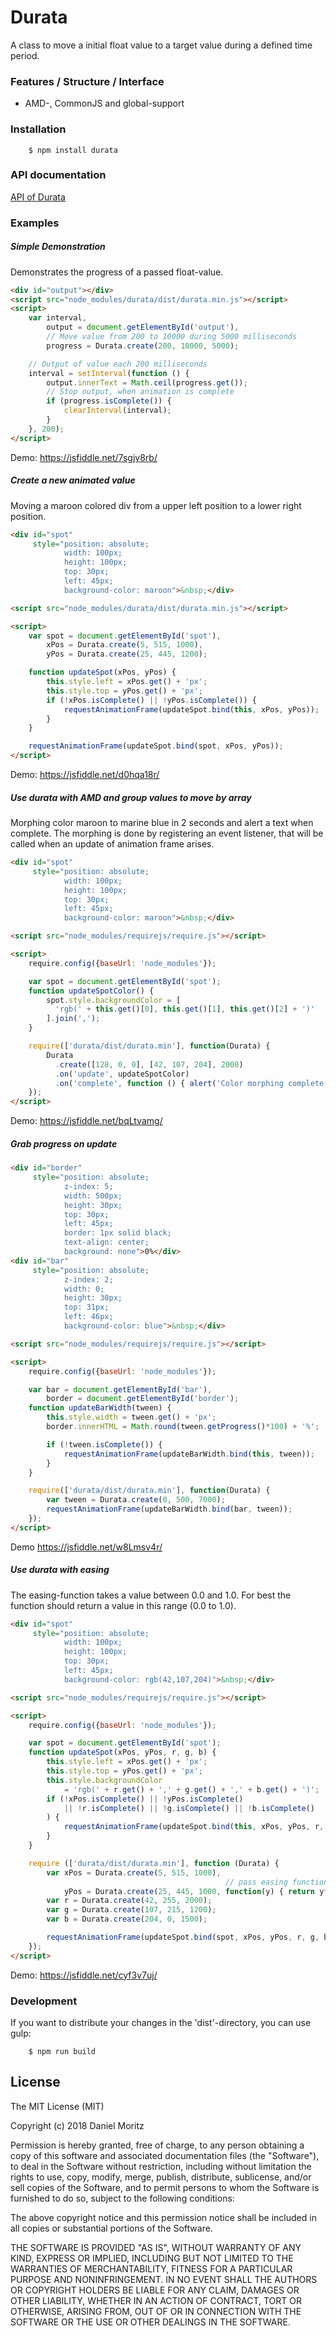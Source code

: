# Durata

A class to move a initial float value to a target value during a defined time period.

### Features / Structure / Interface
* AMD-, CommonJS and global-support

### Installation

```shell
    $ npm install durata
```

### API documentation
[API of Durata](api.md)

### Examples

##### Simple Demonstration

Demonstrates the progress of a passed float-value.

```html
<div id="output"></div>
<script src="node_modules/durata/dist/durata.min.js"></script>
<script>
    var interval,
        output = document.getElementById('output'),
        // Move value from 200 to 10000 during 5000 milliseconds
        progress = Durata.create(200, 10000, 5000);

    // Output of value each 200 milliseconds
    interval = setInterval(function () {
        output.innerText = Math.ceil(progress.get());
        // Stop output, when animation is complete
        if (progress.isComplete()) {
            clearInterval(interval);
        }
    }, 200);
</script>
```

Demo: https://jsfiddle.net/7sgjv8rb/


##### Create a new animated value

Moving a maroon colored div from a upper left position to a lower right position.

```html
<div id="spot"
     style="position: absolute;
            width: 100px;
            height: 100px;
            top: 30px;
            left: 45px;
            background-color: maroon">&nbsp;</div>

<script src="node_modules/durata/dist/durata.min.js"></script>

<script>
    var spot = document.getElementById('spot'),
        xPos = Durata.create(5, 515, 1000),
        yPos = Durata.create(25, 445, 1200);

    function updateSpot(xPos, yPos) {
        this.style.left = xPos.get() + 'px';
        this.style.top = yPos.get() + 'px';
        if (!xPos.isComplete() || !yPos.isComplete()) {
            requestAnimationFrame(updateSpot.bind(this, xPos, yPos));
        }
    }

    requestAnimationFrame(updateSpot.bind(spot, xPos, yPos));
</script>
```

Demo: https://jsfiddle.net/d0hqa18r/


##### Use durata with AMD and group values to move by array

Morphing color maroon to marine blue in 2 seconds and alert a text when complete.
The morphing is done by registering an event listener, that will be called when an update of animation frame arises.

```html
<div id="spot"
     style="position: absolute;
            width: 100px;
            height: 100px;
            top: 30px;
            left: 45px;
            background-color: maroon">&nbsp;</div>

<script src="node_modules/requirejs/require.js"></script>

<script>
    require.config({baseUrl: 'node_modules'});

    var spot = document.getElementById('spot');
    function updateSpotColor() {
        spot.style.backgroundColor = [
          'rgb(' + this.get()[0], this.get()[1], this.get()[2] + ')'
        ].join(',');
    }

    require(['durata/dist/durata.min'], function(Durata) {
        Durata
          .create([128, 0, 0], [42, 107, 204], 2000)
          .on('update', updateSpotColor)
          .on('complete', function () { alert('Color morphing complete'); });
    });
</script>
```

Demo: https://jsfiddle.net/bqLtvamg/


##### Grab progress on update

```html
<div id="border"
     style="position: absolute;
            z-index: 5;
            width: 500px;
            height: 30px;
            top: 30px;
            left: 45px;
            border: 1px solid black;
            text-align: center;
            background: none">0%</div>
<div id="bar"
     style="position: absolute;
            z-index: 2;
            width: 0;
            height: 30px;
            top: 31px;
            left: 46px;
            background-color: blue">&nbsp;</div>

<script src="node_modules/requirejs/require.js"></script>

<script>
    require.config({baseUrl: 'node_modules'});

    var bar = document.getElementById('bar'),
        border = document.getElementById('border');
    function updateBarWidth(tween) {
        this.style.width = tween.get() + 'px';
        border.innerHTML = Math.round(tween.getProgress()*100) + '%';

        if (!tween.isComplete()) {
            requestAnimationFrame(updateBarWidth.bind(this, tween));
        }
    }

    require(['durata/dist/durata.min'], function(Durata) {
        var tween = Durata.create(0, 500, 7000);
        requestAnimationFrame(updateBarWidth.bind(bar, tween));
    });
</script>
```

Demo https://jsfiddle.net/w8Lmsv4r/


##### Use durata with easing

The easing-function takes a value between 0.0 and 1.0.
For best the function should return a value in this range (0.0 to 1.0).

```html
<div id="spot"
     style="position: absolute;
            width: 100px;
            height: 100px;
            top: 30px;
            left: 45px;
            background-color: rgb(42,107,204)">&nbsp;</div>

<script src="node_modules/requirejs/require.js"></script>

<script>
    require.config({baseUrl: 'node_modules'});

    var spot = document.getElementById('spot');
    function updateSpot(xPos, yPos, r, g, b) {
        this.style.left = xPos.get() + 'px';
        this.style.top = yPos.get() + 'px';
        this.style.backgroundColor
            = 'rgb(' + r.get() + ',' + g.get() + ',' + b.get() + ')';
        if (!xPos.isComplete() || !yPos.isComplete()
            || !r.isComplete() || !g.isComplete() || !b.isComplete()
        ) {
            requestAnimationFrame(updateSpot.bind(this, xPos, yPos, r, g, b));
        }
    }

    require (['durata/dist/durata.min'], function (Durata) {
        var xPos = Durata.create(5, 515, 1000),
                                                // pass easing function
            yPos = Durata.create(25, 445, 1000, function(y) { return y*y*y; });
        var r = Durata.create(42, 255, 2000);
        var g = Durata.create(107, 215, 1200);
        var b = Durata.create(204, 0, 1500);

        requestAnimationFrame(updateSpot.bind(spot, xPos, yPos, r, g, b));
    });
</script>
```

Demo: https://jsfiddle.net/cyf3v7uj/


### Development

If you want to distribute your changes in the 'dist'-directory, you can use gulp:

```shell
    $ npm run build
```

## License

The MIT License (MIT)

Copyright (c) 2018 Daniel Moritz

Permission is hereby granted, free of charge, to any person obtaining a copy of
this software and associated documentation files (the "Software"), to deal in
the Software without restriction, including without limitation the rights to
use, copy, modify, merge, publish, distribute, sublicense, and/or sell copies of
the Software, and to permit persons to whom the Software is furnished to do so,
subject to the following conditions:

The above copyright notice and this permission notice shall be included in all
copies or substantial portions of the Software.

THE SOFTWARE IS PROVIDED "AS IS", WITHOUT WARRANTY OF ANY KIND, EXPRESS OR
IMPLIED, INCLUDING BUT NOT LIMITED TO THE WARRANTIES OF MERCHANTABILITY, FITNESS
FOR A PARTICULAR PURPOSE AND NONINFRINGEMENT. IN NO EVENT SHALL THE AUTHORS OR
COPYRIGHT HOLDERS BE LIABLE FOR ANY CLAIM, DAMAGES OR OTHER LIABILITY, WHETHER
IN AN ACTION OF CONTRACT, TORT OR OTHERWISE, ARISING FROM, OUT OF OR IN
CONNECTION WITH THE SOFTWARE OR THE USE OR OTHER DEALINGS IN THE SOFTWARE.
